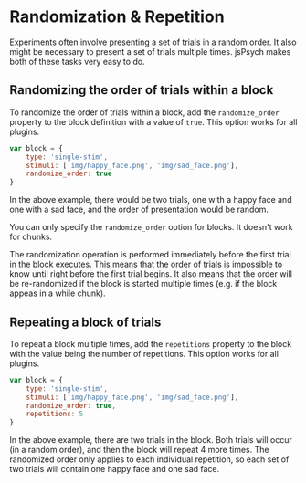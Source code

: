 # Randomization & Repetition

Experiments often involve presenting a set of trials in a random order. It also might be necessary to present a set of trials multiple times. jsPsych makes both of these tasks very easy to do.

## Randomizing the order of trials within a block

To randomize the order of trials within a block, add the `randomize_order` property to the block definition with a value of `true`. This option works for all plugins.

```javascript
var block = {
	type: 'single-stim',
	stimuli: ['img/happy_face.png', 'img/sad_face.png'],
	randomize_order: true
}
```
In the above example, there would be two trials, one with a happy face and one with a sad face, and the order of presentation would be random.

You can only specify the `randomize_order` option for blocks. It doesn't work for chunks.

The randomization operation is performed immediately before the first trial in the block executes. This means that the order of trials is impossible to know until right before the first trial begins. It also means that the order will be re-randomized if the block is started multiple times (e.g. if the block appeas in a while chunk).

## Repeating a block of trials

To repeat a block multiple times, add the `repetitions` property to the block with the value being the number of repetitions. This option works for all plugins.

```javascript
var block = {
	type: 'single-stim',
	stimuli: ['img/happy_face.png', 'img/sad_face.png'],
	randomize_order: true,
	repetitions: 5
}
```

In the above example, there are two trials in the block. Both trials will occur (in a random order), and then the block will repeat 4 more times. The randomized order only applies to each individual repetition, so each set of two trials will contain one happy face and one sad face.



